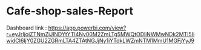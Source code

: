 # Cafe-shop-sales-Report
Dashboard link : https://app.powerbi.com/view?r=eyJrIjoiZTNmZjJlNDYtYTI4Ny00M2ZmLTg5MWQtODliNWMwNDk2MTI5IiwidCI6IjY0ZGU2ZGRmLTA4ZTAtNGJjNy1iYTdkLWZmNTM1MmU1MGFjYyJ9
